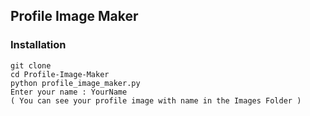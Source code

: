 ## Profile Image Maker

### Installation

    git clone
    cd Profile-Image-Maker
    python profile_image_maker.py
    Enter your name : YourName
    ( You can see your profile image with name in the Images Folder )
